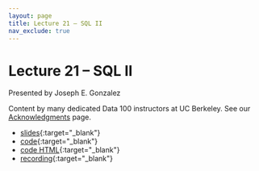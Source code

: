```yaml
---
layout: page
title: Lecture 21 – SQL II
nav_exclude: true
---
```


# Lecture 21 – SQL II

Presented by Joseph E. Gonzalez


Content by many dedicated Data 100 instructors at UC Berkeley. See our [Acknowledgments](../../acks) page.

- [slides](https://docs.google.com/presentation/d/1jJx4Qmsg9Vm2ZF5F4oXYC1f6DdlzbVWW3nKj9DNdLIs/edit?usp=sharing){:target="_blank"}
- [code](https://data100.datahub.berkeley.edu/hub/user-redirect/git-pull?repo=https%3A%2F%2Fgithub.com%2FDS-100%2Fsp24-student&urlpath=lab%2Ftree%2Fsp24-student%2Flecture%2Flec21%2Flec21.ipynb&branch=main){:target="_blank"}
- [code HTML](../../resources/assets/lectures/lec21/lec21.html){:target="_blank"}
- [recording](https://youtu.be/ZIWQ5YGf-oY){:target="_blank"}